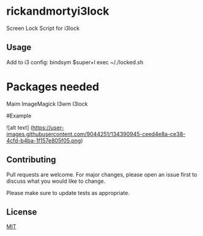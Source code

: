# rickandmortyi3lock
Screen Lock Script for i3lock

## Usage

Add to i3 config:
bindsym $super+l exec ~/./locked.sh

# Packages needed
Maim
ImageMagick
I3wm
I3lock

#Example

![alt text] (https://user-images.githubusercontent.com/9044251/134390945-ceed4e8a-ce38-4cfd-b4ba-1f157e805f05.png)

## Contributing
Pull requests are welcome. For major changes, please open an issue first to discuss what you would like to change.

Please make sure to update tests as appropriate.

## License
[MIT](https://rem.mit-license.org)
